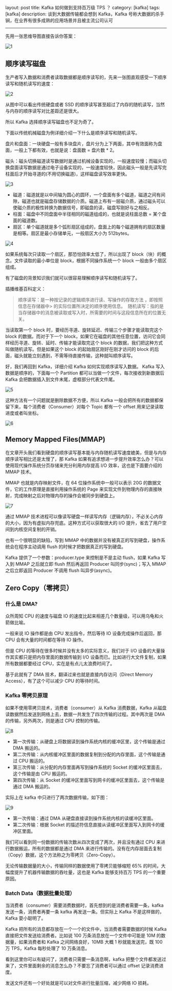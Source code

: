 layout: post
title: Kafka 如何做到支持百万级 TPS ？
category: [kafka]
tags: [kafka]
description: 谈到大数据传输都会想到 Kafka，Kafka 号称大数据的杀手锏，在业界有很多成熟的应用场景并且被主流公司认可

---

先用一张思维导图直接告诉你答案：

![1](/images/kafka_tps/1.png)

## 顺序读写磁盘

生产者写入数据和消费者读取数据都是顺序读写的，先来一张图直观感受一下顺序读写和随机读写的速度：

![2](/images/kafka_tps/2.png)

从图中可以看出传统硬盘或者 SSD 的顺序读写甚至超过了内存的随机读写，当然与内存的顺序读写对比差距还是很大。

所以 Kafka 选择顺序读写磁盘也不足为奇了。

下面以传统机械磁盘为例详细介绍一下什么是顺序读写和随机读写。

盘片和盘面：一块硬盘一般有多块盘片，盘片分为上下两面，其中有效面称为盘面，一般上下都有效，也就是说：盘面数 = 盘片数 \* 2。

磁头：磁头切换磁道读写数据时是通过机械设备实现的，一般速度较慢；而磁头切换盘面读写数据是通过电子设备实现的，一般速度较快，因此磁头一般是先读写完柱面后才开始寻道的(不用切换磁道)，这样磁盘读写效率更快。

![3](/images/kafka_tps/3.png)

- 磁道：磁道就是以中间轴为圆心的圆环，一个盘面有多个磁道，磁道之间有间隙，磁道也就是磁盘存储数据的介质。磁道上布有一层磁介质，通过磁头可以使磁介质的极性转换为数据信号，即磁盘的读，磁盘写刚好与之相反。
- 柱面：磁盘中不同盘面中半径相同的磁道组成的，也就是说柱面总数 = 某个盘面的磁道数。
- 扇区：单个磁道就是多个弧形扇区组成的，盘面上的每个磁道拥有的扇区数量是相等。扇区是最小存储单元，一般扇区大小为 512bytes。

![4](/images/kafka_tps/4.png)

如果系统每次只读取一个扇区，那恐怕效率太低了，所以出现了 block（块）的概念。文件读取的最小单位是 block，根据不同操作系统一个 block 一般由多个扇区组成。

有了磁盘的背景知识我们就可以很容易理解顺序读写和随机读写了。

插播维基百科定义：

> 顺序读写：是一种按记录的逻辑顺序进行读、写操作的存取方法 ，即按照信息在存储器中> 的实际位置所决定的顺序使用信息。 
> 随机读写：指的是当存储器中的消息被读取或写入时，所需要的时间与这段信息所在的位置无关。

当读取第一个 block 时，要经历寻道、旋转延迟、传输三个步骤才能读取完这个 block 的数据。而对于下一个 block，如果它在磁盘的其他任意位置，访问它会同样经历寻道、旋转、延时、传输才能读取完这个 block 的数据，我们把这种方式叫做随机读写。但是如果这个 block 的起始扇区刚好在刚才访问的 block 的后面，磁头就能立刻遇到，不需等待直接传输，这种就叫顺序读写。

好，我们再回到 Kafka，详细介绍 Kafka 如何实现顺序读写入数据。
Kafka 写入数据是顺序的，下面每一个 Partition 都可以当做一个文件，每次接收到新数据后 Kafka 会把数据插入到文件末尾，虚框部分代表文件尾。

![5](/images/kafka_tps/5.png)

这种方法有一个问题就是删除数据不方便，所以 Kafka 一般会把所有的数据都保留下来，每个消费者（Consumer）对每个 Topic 都有一个 offset 用来记录读取进度或者叫坐标。

![6](/images/kafka_tps/6.png)

## Memory Mapped Files(MMAP)

在文章开头我们看到硬盘的顺序读写基本能与内存随机读写速度媲美，但是与内存顺序读写相比还是太慢了，那 Kafka 如果有追求想进一步提升效率怎么办？可以使用现代操作系统分页存储来充分利用内存提高 I/O 效率，这也是下面要介绍的 MMAP 技术。

MMAP 也就是内存映射文件，在 64 位操作系统中一般可以表示 20G 的数据文件，它的工作原理是直接利用操作系统的 Page 来实现文件到物理内存的直接映射，完成映射之后对物理内存的操作会被同步到硬盘上。

![7](/images/kafka_tps/7.png)

通过 MMAP 技术进程可以像读写硬盘一样读写内存（逻辑内存），不必关心内存的大小，因为有虚拟内存兜底。这种方式可以获取很大的 I/O 提升，省去了用户空间到内核空间复制的开销。

也有一个很明显的缺陷，写到 MMAP 中的数据并没有被真正的写到硬盘，操作系统会在程序主动调用 flush 的时候才把数据真正的写到硬盘。

Kafka 提供了一个参数：producer.type 来控制是不是主动 flush，如果 Kafka 写入到 MMAP 之后就立即 flush 然后再返回 Producer 叫同步(sync)；写入 MMAP 之后立即返回 Producer 不调用 flush 叫异步(async)。

## Zero Copy（零拷贝）

### 什么是 DMA?

众所周知 CPU 的速度与磁盘 IO 的速度比起来相差几个数量级，可以用乌龟和火箭做比喻。

一般来说 IO 操作都是由 CPU 发出指令，然后等待 IO 设备完成操作后返回，那 CPU 会有大量的时间都在等待 IO 操作。

但是 CPU 的等待在很多时候并没有太多的实际意义，我们对于 I/O 设备的大量操作其实都只是把内存里面的数据传输到 I/O 设备而已。比如进行大文件复制，如果所有数据都要经过 CPU，实在是有点儿太浪费时间了。

基于此就有了 DMA 技术，翻译过来也就是直接内存访问（Direct Memory Access），有了这个可以减少 CPU 的等待时间。

### Kafka 零拷贝原理

如果不使用零拷贝技术，消费者（consumer）从 Kafka 消费数据，Kafka 从磁盘读数据然后发送到网络上去，数据一共发生了四次传输的过程。其中两次是 DMA 的传输，另外两次，则是通过 CPU 控制的传输。

![8](/images/kafka_tps/8.png)

- 第一次传输：从硬盘上将数据读到操作系统内核的缓冲区里，这个传输是通过 DMA 搬运的。
- 第二次传输：从内核缓冲区里面的数据复制到分配的内存里面，这个传输是通过 CPU 搬运的。
- 第三次传输：从分配的内存里面再写到操作系统的 Socket 的缓冲区里面去，这个传输是由 CPU 搬运的。
- 第四次传输：从 Socket 的缓冲区里面写到网卡的缓冲区里面去，这个传输是通过 DMA 搬运的。

实际上在 kafka 中只进行了两次数据传输，如下图：

![9](/images/kafka_tps/9.png)

- 第一次传输：通过 DMA 从硬盘直接读到操作系统内核的读缓冲区里面。
- 第二次传输：根据 Socket 的描述符信息直接从读缓冲区里面写入到网卡的缓冲区里面。

我们可以看到同一份数据的传输次数从四次变成了两次，并且没有通过 CPU 来进行数据搬运，所有的数据都是通过 DMA 来进行传输的。没有在内存层面去复制（Copy）数据，这个方法称之为零拷贝（Zero-Copy）。

无论传输数据量的大小，传输同样的数据使用了零拷贝能够缩短 65% 的时间，大幅度提升了机器传输数据的吞吐量，这也是 Kafka 能够支持百万 TPS 的一个重要原因。

### Batch Data（数据批量处理）

当消费者（consumer）需要消费数据时，首先想到的是消费者需要一条，kafka 发送一条，消费者再要一条 kafka 再发送一条。但实际上 Kafka 不是这样做的，Kafka 耍小聪明了。

Kafka 把所有的消息都存放在一个一个的文件中，当消费者需要数据的时候 Kafka 直接把文件发送给消费者。比如说 100 万条消息放在一个文件中可能是 10M 的数据量，如果消费者和 Kafka 之间网络良好，10MB 大概 1 秒就能发送完，既 100 万 TPS，Kafka 每秒处理了 10 万条消息。

看到这里你可以有疑问了，消费者只需要一条消息啊，kafka 把整个文件都发送过来了，文件里面剩余的消息怎么办？不要忘了消费者可以通过 offset 记录消费进度。

发送文件还有一个好处就是可以对文件进行批量压缩，减少网络 IO 损耗。

